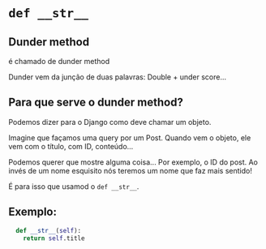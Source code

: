 # ```def __str__```


## Dunder method
é chamado de dunder method

Dunder vem da junção de duas palavras: Double + under score...


## Para que serve o dunder method?

Podemos dizer para o Django como deve chamar um objeto.

Imagine que façamos uma query por um Post.  Quando vem o objeto, ele vem com o título, com ID, conteúdo...  

Podemos querer que mostre alguma coisa... Por exemplo, o ID do post.  Ao invés de um nome esquisito nós teremos um nome que faz mais sentido!

É para isso que usamod o ```def __str__```.

## Exemplo:

```python
  def __str__(self):
    return self.title
```



